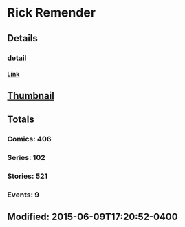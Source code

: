 # Rick  Remender 
## Details
### detail
#### [Link](http://marvel.com/comics/creators/11835/rick_remender?utm_campaign=apiRef&utm_source=225578a89fc76f3d20fbffda5d17a88d)
## [Thumbnail](http://i.annihil.us/u/prod/marvel/i/mg/b/40/image_not_available.jpg)
## Totals
### Comics: 406
### Series: 102
### Stories: 521
### Events: 9
## Modified: 2015-06-09T17:20:52-0400
